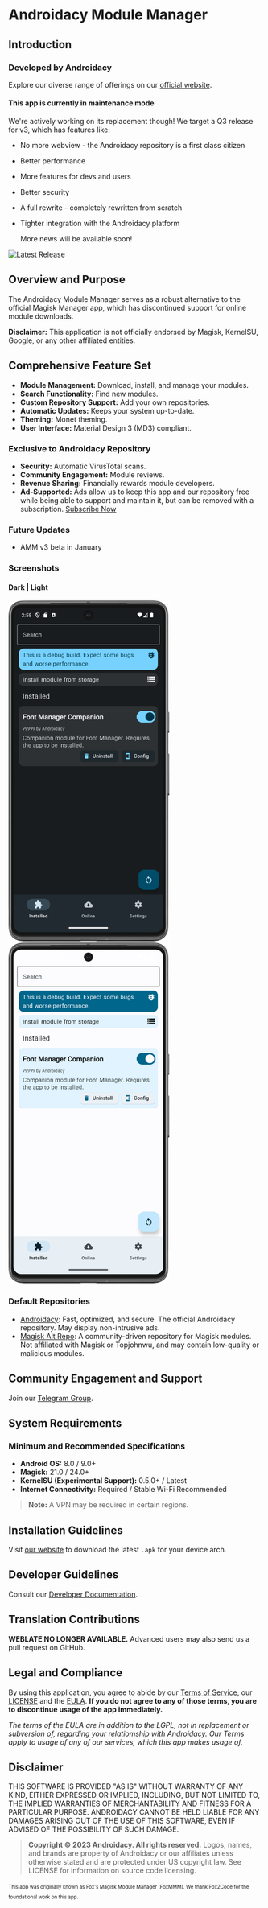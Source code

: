 # Androidacy Module Manager

## Introduction

### Developed by Androidacy

Explore our diverse range of offerings on our [official website](https://www.androidacy.com/?utm_source=fox-readme&utm_medium=web&utm_campaign=github-readme).

#### This app is currently in maintenance mode

We're actively working on its replacement though! We target a Q3 release for v3, which has features like:

- No more webview - the Androidacy repository is a first class citizen
- Better performance
- More features for devs and users
- Better security
- A full rewrite - completely rewritten from scratch
- Tighter integration with the Androidacy platform

  More news will be available soon!

[![Latest Release](https://img.shields.io/github/v/release/Androidacy/AndroidacyModuleManager?color=neon&label=Latest%20release&style=for-the-badge)](https://www.androidacy.com/downloads/?view=FoxMMM&utm_source=fox-readme&utm_medium=web&utm_campaign=github-readme)

## Overview and Purpose

The Androidacy Module Manager serves as a robust alternative to the official Magisk Manager app, which has discontinued support for online module downloads.

**Disclaimer:** This application is not officially endorsed by Magisk, KernelSU, Google, or any other affiliated entities.

## Comprehensive Feature Set

- **Module Management:** Download, install, and manage your modules.
- **Search Functionality:** Find new modules.
- **Custom Repository Support:** Add your own repositories.
- **Automatic Updates:** Keeps your system up-to-date.
- **Theming:** Monet theming.
- **User Interface:** Material Design 3 (MD3) compliant.

### Exclusive to Androidacy Repository

- **Security:** Automatic VirusTotal scans.
- **Community Engagement:** Module reviews.
- **Revenue Sharing:** Financially rewards module developers.
- **Ad-Supported:** Ads allow us to keep this app and our repository free while being able to support and maintain it, but can be removed with a subscription. [Subscribe Now](https://www.androidacy.com/membership-join/?utm_source=fox-readme&utm_medium=web&utm_campaign=github-readme)

### Future Updates

- AMM v3 beta in January

### Screenshots

#### Dark | Light

<!--suppress CheckImageSize -->
<img src="docs/dark_screenshot.png" alt="Dark Screenshot" width="320"/> <img src="docs/light_screenshot.png" alt="Light Screenshot" width="320"/>

### Default Repositories

- [Androidacy](https://www.androidacy.com/magisk-modules-repository/?utm_source=fox-readme&utm_medium=web&utm_campaign=github-readme): Fast, optimized, and secure. The official Androidacy repository. May display non-intrusive ads.
- [Magisk Alt Repo](https://github.com/Magisk-Modules-Alt-Repo/): A community-driven repository for Magisk modules. Not affiliated with Magisk or Topjohnwu, and may contain low-quality or malicious modules.

## Community Engagement and Support

Join our [Telegram Group](https://telegram.dog/androidacy_discussions?utm_source=fox-readme&utm_medium=web&utm_campaign=github-readme).

## System Requirements

### Minimum and Recommended Specifications

- **Android OS:** 8.0 / 9.0+
- **Magisk:** 21.0 / 24.0+
- **KernelSU (Experimental Support):** 0.5.0+ / Latest
- **Internet Connectivity:** Required / Stable Wi-Fi Recommended

> **Note:** A VPN may be required in certain regions.

## Installation Guidelines

Visit [our website](https://www.androidacy.com/downloads/?view=FoxMMM&utm_source=fox-readme&utm_medium=web&utm_campaign=github-readme) to download the latest `.apk` for your device arch.

## Developer Guidelines

Consult our [Developer Documentation](docs/DEVELOPERS.md?utm_source=fox-readme&utm_medium=web&utm_campaign=github-readme).

## Translation Contributions

**WEBLATE NO LONGER AVAILABLE.** Advanced users may also send us a pull request on GitHub.

## Legal and Compliance


By using this application, you agree to abide by our [Terms of Service](https://www.androidacy.com/terms/?utm_source=fox-readme&utm_medium=web&utm_campaign=github-readme), our [LICENSE](LICENCE?utm_source=fox-readme&utm_medium=web&utm_campaign=github-readme) and the  [EULA](https://www.androidacy.com/foxmmm-eula/?utm_source=fox-readme&utm_medium=web&utm_campaign=github-readme). **If you do not agree to any of those terms, you are to discontinue usage of the app immediately.**

_The terms of the EULA are in addition to the LGPL, not in replacement or subversion of, regarding your relatiomship with Androidacy. Our Terms apply to usage of any of our services, which this app makes usage of._

## Disclaimer


THIS SOFTWARE IS PROVIDED "AS IS" WITHOUT WARRANTY OF ANY KIND, EITHER EXPRESSED OR IMPLIED, INCLUDING, BUT NOT LIMITED TO, THE IMPLIED WARRANTIES OF MERCHANTABILITY AND FITNESS FOR A PARTICULAR PURPOSE. ANDROIDACY CANNOT BE HELD LIABLE FOR ANY DAMAGES ARISING OUT OF THE USE OF THIS SOFTWARE, EVEN IF ADVISED OF THE POSSIBILITY OF SUCH DAMAGE.


> **Copyright © 2023 Androidacy. All rights reserved.** Logos, names, and brands are property of Androidacy or our affiliates unless otherwise stated and are protected under US copyright law. See LICENSE for information on source code licensing.



<sup><sub>This app was originally known as Fox's Magisk Module Manager (FoxMMM). We thank Fox2Code for the foundational work on this app.</sub></sup>
